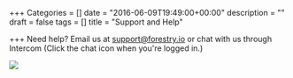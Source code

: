 +++
Categories = []
date = "2016-06-09T19:49:00+00:00"
description = ""
draft = false
tags = []
title = "Support and Help"

+++
Need help? Email us at [support@forestry.io](mailto:support@forestry.io) or chat with us through Intercom (Click the chat icon when you're logged in.)

![](/docs/assets/images/forestry-support-3.jpg)
